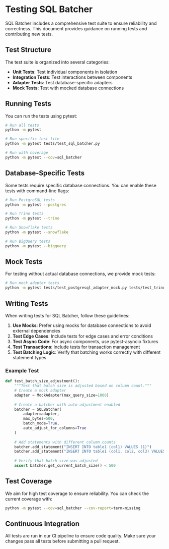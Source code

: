 # Testing SQL Batcher

SQL Batcher includes a comprehensive test suite to ensure reliability and correctness. This document provides guidance on running tests and contributing new tests.

## Test Structure

The test suite is organized into several categories:

- **Unit Tests**: Test individual components in isolation
- **Integration Tests**: Test interactions between components
- **Adapter Tests**: Test database-specific adapters
- **Mock Tests**: Test with mocked database connections

## Running Tests

You can run the tests using pytest:

```bash
# Run all tests
python -m pytest

# Run specific test file
python -m pytest tests/test_sql_batcher.py

# Run with coverage
python -m pytest --cov=sql_batcher
```

## Database-Specific Tests

Some tests require specific database connections. You can enable these tests with command-line flags:

```bash
# Run PostgreSQL tests
python -m pytest --postgres

# Run Trino tests
python -m pytest --trino

# Run Snowflake tests
python -m pytest --snowflake

# Run BigQuery tests
python -m pytest --bigquery
```

## Mock Tests

For testing without actual database connections, we provide mock tests:

```bash
# Run mock adapter tests
python -m pytest tests/test_postgresql_adapter_mock.py tests/test_trino_adapter_mock.py
```

## Writing Tests

When writing tests for SQL Batcher, follow these guidelines:

1. **Use Mocks**: Prefer using mocks for database connections to avoid external dependencies
2. **Test Edge Cases**: Include tests for edge cases and error conditions
3. **Test Async Code**: For async components, use pytest-asyncio fixtures
4. **Test Transactions**: Include tests for transaction management
5. **Test Batching Logic**: Verify that batching works correctly with different statement types

### Example Test

```python
def test_batch_size_adjustment():
    """Test that batch size is adjusted based on column count."""
    # Create a mock adapter
    adapter = MockAdapter(max_query_size=1000)
    
    # Create a batcher with auto-adjustment enabled
    batcher = SQLBatcher(
        adapter=adapter,
        max_bytes=500,
        batch_mode=True,
        auto_adjust_for_columns=True
    )
    
    # Add statements with different column counts
    batcher.add_statement("INSERT INTO table1 (col1) VALUES (1)")
    batcher.add_statement("INSERT INTO table1 (col1, col2, col3) VALUES (1, 2, 3)")
    
    # Verify that batch size was adjusted
    assert batcher.get_current_batch_size() < 500
```

## Test Coverage

We aim for high test coverage to ensure reliability. You can check the current coverage with:

```bash
python -m pytest --cov=sql_batcher --cov-report=term-missing
```

## Continuous Integration

All tests are run in our CI pipeline to ensure code quality. Make sure your changes pass all tests before submitting a pull request.
